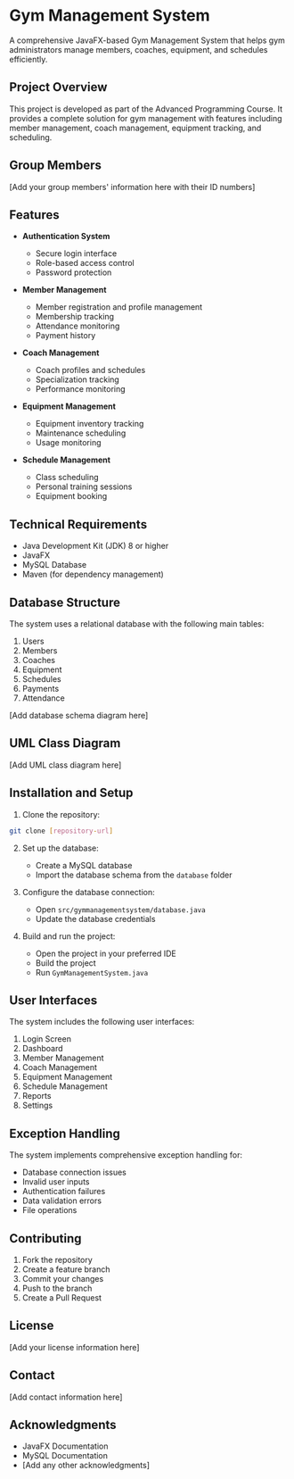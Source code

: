 # Gym Management System

A comprehensive JavaFX-based Gym Management System that helps gym administrators manage members, coaches, equipment, and schedules efficiently.

## Project Overview

This project is developed as part of the Advanced Programming Course. It provides a complete solution for gym management with features including member management, coach management, equipment tracking, and scheduling.

## Group Members

[Add your group members' information here with their ID numbers]

## Features

- **Authentication System**
  - Secure login interface
  - Role-based access control
  - Password protection

- **Member Management**
  - Member registration and profile management
  - Membership tracking
  - Attendance monitoring
  - Payment history

- **Coach Management**
  - Coach profiles and schedules
  - Specialization tracking
  - Performance monitoring

- **Equipment Management**
  - Equipment inventory tracking
  - Maintenance scheduling
  - Usage monitoring

- **Schedule Management**
  - Class scheduling
  - Personal training sessions
  - Equipment booking

## Technical Requirements

- Java Development Kit (JDK) 8 or higher
- JavaFX
- MySQL Database
- Maven (for dependency management)

## Database Structure

The system uses a relational database with the following main tables:
1. Users
2. Members
3. Coaches
4. Equipment
5. Schedules
6. Payments
7. Attendance

[Add database schema diagram here]

## UML Class Diagram

[Add UML class diagram here]

## Installation and Setup

1. Clone the repository:
```bash
git clone [repository-url]
```

2. Set up the database:
   - Create a MySQL database
   - Import the database schema from the `database` folder

3. Configure the database connection:
   - Open `src/gymmanagementsystem/database.java`
   - Update the database credentials

4. Build and run the project:
   - Open the project in your preferred IDE
   - Build the project
   - Run `GymManagementSystem.java`

## User Interfaces

The system includes the following user interfaces:
1. Login Screen
2. Dashboard
3. Member Management
4. Coach Management
5. Equipment Management
6. Schedule Management
7. Reports
8. Settings

## Exception Handling

The system implements comprehensive exception handling for:
- Database connection issues
- Invalid user inputs
- Authentication failures
- Data validation errors
- File operations

## Contributing

1. Fork the repository
2. Create a feature branch
3. Commit your changes
4. Push to the branch
5. Create a Pull Request

## License

[Add your license information here]

## Contact

[Add contact information here]

## Acknowledgments

- JavaFX Documentation
- MySQL Documentation
- [Add any other acknowledgments] 